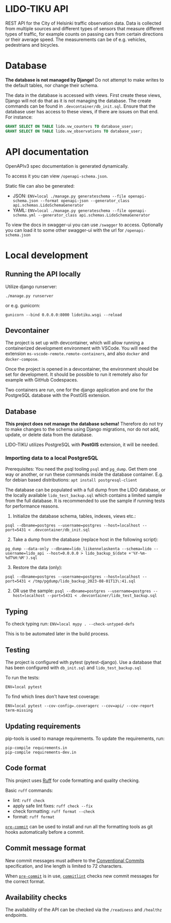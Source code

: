 # LIDO-TIKU API

REST API for the City of Helsinki traffic observation data.
Data is collected from multiple sources and different types of sensors that measure different types of traffic, for example counts on passing cars from certain directions or their average speed. The measurements can be of e.g. vehicles, pedestrians and bicycles.

# Database

**The database is not managed by Django!** Do not attempt to make writes to the default tables, nor change their schema.

The data in the database is accessed with views. First create these views, Django will not do that as it is not managing the database. The create commands can be found in `.devcontainer/db_init.sql`.
Ensure that the database user has access to these views, if there are issues on that end.
For instance:

```sql
GRANT SELECT ON TABLE lido.vw_counters TO database_user;
GRANT SELECT ON TABLE lido.vw_observations TO database_user;
```

# API documentation

OpenAPIv3 spec documentation is generated dynamically.

To access it you can view `/openapi-schema.json`.

Static file can also be generated:

- JSON: `ENV=local ./manage.py generateschema --file openapi-schema.json --format openapi-json --generator_class api.schemas.LidoSchemaGenerator`
- YAML: `ENV=local ./manage.py generateschema --file openapi-schema.yml --generator_class api.schemas.LidoSchemaGenerator`

To view the docs in swagger-ui you can use `/swagger` to access. Optionally you can load it to some other swagger-ui with the url for `/openapi-schema.json`

# Local development

## Running the API locally

Utilize django runserver:

`./manage.py runserver`

or e.g. gunicorn:

`gunicorn --bind 0.0.0.0:8000 lidotiku.wsgi --reload`

## Devcontainer

The project is set up with devcontainer, which will allow running a containerized development environment with VSCode. You will need the extension `ms-vscode-remote.remote-containers`, and also `docker` and `docker-compose`.

Once the project is opened in a devcontainer, the environment should be set for development. It should be possible to run it remotely also for example with GitHub Codespaces.

Two containers are run, one for the django application and one for the PostgreSQL database with the PostGIS extension.

## Database

**This project does not manage the database schema!** Therefore do not try to make changes to the schema using Django migrations, nor do not add, update, or delete data from the database.

LIDO-TIKU utilizes PostgreSQL with **PostGIS** extension, it will be needed.

### Importing data to a local PostgreSQL

Prerequisites: You need the psql tooling `psql` and `pg_dump`. Get them one way or another, or run these commands inside the database container. E.g. for debian based distributions: `apt install postgresql-client`

The database can be populated with a full dump from the LIDO database, or the locally available `lido_test_backup.sql` which contains a limited sample from the full database.
It is recommended to use the sample if running tests for performance reasons.

1. Initialize the database schema, tables, indexes, views etc.:

`psql --dbname=postgres --username=postgres --host=localhost --port=5431 < .devcontainer/db_init.sql`

2. Take a dump from the database (replace host in the following script):

`pg_dump --data-only --dbname=lido_liikennelaskenta --schema=lido --username=lido_api --host=0.0.0.0 > lido_backup_$(date +'%Y-%m-%dT%H:%M').sql`

3. Restore the data (only):

`psql --dbname=postgres --username=postgres --host=localhost --port=5431 < /tmp/pgdump/lido_backup_2023-08-01T13\:41.sql`

2.  OR use the sample:
    `psql --dbname=postgres --username=postgres --host=localhost --port=5431 < .devcontainer/lido_test_backup.sql`

## Typing

To check typing run:
`ENV=local mypy . --check-untyped-defs`

This is to be automated later in the build process.

## Testing

The project is configured with pytest (pytest-django).
Use a database that has been configured with `db_init.sql` and `lido_test_backup.sql`

To run the tests:

`ENV=local pytest`

To find which lines don't have test coverage:

`ENV=local pytest --cov-config=.coveragerc --cov=api/ --cov-report term-missing`

## Updating requirements

pip-tools is used to manage requirements. To update the requirements, run:

```
pip-compile requirements.in
pip-compile requirements-dev.in
```

## Code format

This project uses [Ruff](https://docs.astral.sh/ruff/) for code formatting and quality checking.

Basic `ruff` commands:

* lint: `ruff check`
* apply safe lint fixes: `ruff check --fix`
* check formatting: `ruff format --check`
* format: `ruff format`

[`pre-commit`](https://pre-commit.com/) can be used to install and
run all the formatting tools as git hooks automatically before a
commit.

## Commit message format

New commit messages must adhere to the [Conventional Commits](https://www.conventionalcommits.org/)
specification, and line length is limited to 72 characters.

When [`pre-commit`](https://pre-commit.com/) is in use, [
`commitlint`](https://github.com/conventional-changelog/commitlint)
checks new commit messages for the correct format.

## Availability checks

The availability of the API can be checked via the `/readiness` and `/healthz` endpoints.

